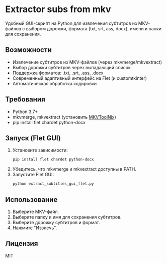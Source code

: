 # Extractor subs from mkv

Удобный GUI-скрипт на Python для извлечения субтитров из MKV-файлов с выбором дорожки, формата (txt, srt, ass, docx), имени и папки для сохранения.

## Возможности
- Извлечение субтитров из MKV-файлов (через mkvmerge/mkvextract)
- Выбор дорожки субтитров через выпадающий список
- Поддержка форматов: .txt, .srt, .ass, .docx
- Современный адаптивный интерфейс на Flet (и customtkinter)
- Автоматическая обработка кодировки

## Требования
- Python 3.7+
- mkvmerge, mkvextract (установить [MKVToolNix](https://mkvtoolnix.download/downloads.html))
- pip install flet chardet python-docx

## Запуск (Flet GUI)
1. Установите зависимости:
   ```sh
   pip install flet chardet python-docx
   ```
2. Убедитесь, что mkvmerge и mkvextract доступны в PATH.
3. Запустите Flet GUI:
   ```sh
   python extract_subtitles_gui_flet.py
   ```

## Использование
1. Выберите MKV-файл.
2. Выберите папку и имя для сохранения субтитров.
3. Выберите дорожку субтитров и формат.
4. Нажмите "Извлечь".

## Лицензия
MIT
